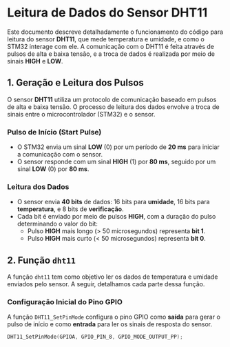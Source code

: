 # Leitura de Dados do Sensor DHT11

Este documento descreve detalhadamente o funcionamento do código para leitura do sensor **DHT11**, que mede temperatura e umidade, e como o STM32 interage com ele. A comunicação com o DHT11 é feita através de pulsos de alta e baixa tensão, e a troca de dados é realizada por meio de sinais **HIGH** e **LOW**.

## 1. Geração e Leitura dos Pulsos

O sensor **DHT11** utiliza um protocolo de comunicação baseado em pulsos de alta e baixa tensão. O processo de leitura dos dados envolve a troca de sinais entre o microcontrolador (STM32) e o sensor.

### **Pulso de Início (Start Pulse)**

- O STM32 envia um sinal **LOW** (0) por um período de **20 ms** para iniciar a comunicação com o sensor.
- O sensor responde com um sinal **HIGH** (1) por **80 ms**, seguido por um sinal **LOW** (0) por **80 ms**.

### **Leitura dos Dados**

- O sensor envia **40 bits** de dados: 16 bits para **umidade**, 16 bits para **temperatura**, e 8 bits de **verificação**.
- Cada bit é enviado por meio de pulsos **HIGH**, com a duração do pulso determinando o valor do bit:
  - Pulso **HIGH** mais longo (> 50 microsegundos) representa **bit 1**.
  - Pulso **HIGH** mais curto (< 50 microsegundos) representa **bit 0**.

## 2. Função `dht11`

A função `dht11` tem como objetivo ler os dados de temperatura e umidade enviados pelo sensor. A seguir, detalhamos cada parte dessa função.

### **Configuração Inicial do Pino GPIO**

A função `DHT11_SetPinMode` configura o pino GPIO como **saída** para gerar o pulso de início e como **entrada** para ler os sinais de resposta do sensor.

```c
DHT11_SetPinMode(GPIOA, GPIO_PIN_8, GPIO_MODE_OUTPUT_PP);
